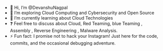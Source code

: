 - 👋 Hi, I’m @DevanshuNagpal
- 👀 I’m exploring Cloud Computing and Cybersecurity and Open Source
- 🌱 I’m currently learning about Cloud Technologies
- ❓ Feel free to discuss about Cloud, Red Teaming, blue Teaming , Assembly , Reverse Engineering , Malware Analysis.
- ⚡ Fun fact: I promise not to hack your Instagram! Just here for the code, commits, and the occasional debugging adventure. 

<!---
DevanshuNagpal/DevanshuNagpal is a ✨ special ✨ repository because its `README.md` (this file) appears on your GitHub profile.
You can click the Preview link to take a look at your changes.
--->
